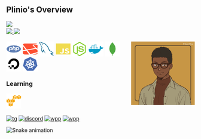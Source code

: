
## Plinio's Overview

<img src="https://badgen.net/badge/Developer on/Pede.ai/red?icon=">
 <div>
  <a href="https://github.com/ifabrycio">
  <img height="190em" src="https://github-readme-stats.vercel.app/api?username=ifabrycio&show_icons=true&theme=solarized-dark&include_all_commits=true&count_private=true"/>
  <img height="190em" src="https://github-readme-stats.vercel.app/api/top-langs/?username=ifabrycio&layout=compact&langs_count=7&theme=solarized-dark"/>
  </a>
</div>
<div><br>
  <img align="center" alt="PHP" width="40" src="https://raw.githubusercontent.com/devicons/devicon/master/icons/php/php-plain.svg">
  <img align="center" alt="Laravel" height="30" width="40" src="https://raw.githubusercontent.com/devicons/devicon/master/icons/laravel/laravel-plain.svg">
  <img align="center" alt="mysql"  width="40" src="https://raw.githubusercontent.com/devicons/devicon/master/icons/mysql/mysql-plain.svg">
  <img align="center" alt="JS" height="30" width="40" src="https://raw.githubusercontent.com/devicons/devicon/master/icons/javascript/javascript-plain.svg">
  <img align="center" alt="nodejs"  width="40" src="https://raw.githubusercontent.com/devicons/devicon/master/icons/nodejs/nodejs-plain.svg">
  <img align="center" alt="docker"  width="40" src="https://raw.githubusercontent.com/devicons/devicon/master/icons/docker/docker-plain.svg">
  <img align="center" alt="mongodb"  width="40" src="https://raw.githubusercontent.com/devicons/devicon/master/icons/mongodb/mongodb-plain.svg">
  <img align="right" height="170em" src="https://github.com/iFabrycio/iFabrycio/blob/main/download20210800182622.png?raw=true"/>
  <img align="center" alt="DO"  width="40" src="https://raw.githubusercontent.com/devicons/devicon/master/icons/digitalocean/digitalocean-plain.svg">
  <img align="center" alt="kubernetes"  width="40" src="https://raw.githubusercontent.com/devicons/devicon/master/icons/kubernetes/kubernetes-plain.svg">
</div>

### Learning
<div>
  <img align="center" alt="AWS"  width="40" src="https://raw.githubusercontent.com/devicons/devicon/master/icons/amazonwebservices/amazonwebservices-original.svg">
</div>

<div><br>
 <a href="https://t.me/IFabrycio" target="_blank"><img align="center" alt="tg" src="https://img.shields.io/badge/Telegram-2CA5E0?style=for-the-badge&logo=telegram&logoColor=white"></a>
 <a href="https://discordapp.com/users/246801702865469440" target="_blank"><img align="center" alt="discord" src="https://img.shields.io/badge/Discord-7289DA?style=for-the-badge&logo=discord&logoColor=white"></a>
 <a href="https://www.instagram.com/fresh.prince.of.space/" target="_blank"><img align="center" alt="wpp" src="https://img.shields.io/badge/Instagram-E4405F?style=for-the-badge&logo=instagram&logoColor=white"></a>
 <a href="https://www.linkedin.com/in/pfabrycio/" target="_blank"><img align="center" alt="wpp" src="https://img.shields.io/badge/LinkedIn-0077B5?style=for-the-badge&logo=linkedin&logoColor=white"></a>
</div>

![Snake animation](https://github.com/ifabrycio/ifabrycio/blob/output/github-contribution-grid-snake.svg)
 
<!--
**iFabrycio/iFabrycio** is a ✨ _special_ ✨ repository because its `README.md` (this file) appears on your GitHub profile.

Here are some ideas to get you started:

- 🔭 I’m currently working on ...
- 🌱 I’m currently learning ...
- 👯 I’m looking to collaborate on ...
- 🤔 I’m looking for help with ...
- 💬 Ask me about ...
- 📫 How to reach me: ...
- 😄 Pronouns: ...
- ⚡ Fun fact: ...
-->
